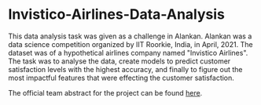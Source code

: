 # Invistico-Airlines-Data-Analysis

This data analysis task was given as a challenge in Alankan. Alankan was a data science competition organized by IIT Roorkie, India, in 
April, 2021. The dataset was of a hypothetical airlines company named "Invistico Airlines". The task was to analyse the data, create models
to predict customer satisfaction levels with the highest accuracy, and finally to figure out the most impactful features that were effecting the 
customer satisfaction. 

The official team abstract for the project can be found [here](https://github.com/taukirazam16/Invistico-Airlines-Data-Analysis/blob/main/Invistico%20Airline%20Data%20Analysis/Abstract_Team%20Sandwich.pdf).
